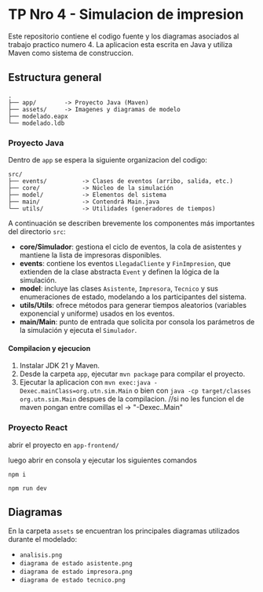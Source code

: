 # TP Nro 4 - Simulacion de impresion

Este repositorio contiene el codigo fuente y los diagramas asociados al trabajo practico numero 4. La aplicacion esta escrita en Java y utiliza Maven como sistema de construccion.

## Estructura general

```
.
├── app/        -> Proyecto Java (Maven)
├── assets/     -> Imagenes y diagramas de modelo
├── modelado.eapx
└── modelado.ldb
```

### Proyecto Java

Dentro de `app` se espera la siguiente organizacion del codigo:

```
src/
├── events/          -> Clases de eventos (arribo, salida, etc.)
├── core/            -> Núcleo de la simulación
├── model/           -> Elementos del sistema
├── main/            -> Contendrá Main.java
└── utils/           -> Utilidades (generadores de tiempos)
```

A continuación se describen brevemente los componentes más importantes del
directorio `src`:

- **core/Simulador**: gestiona el ciclo de eventos, la cola de asistentes y
  mantiene la lista de impresoras disponibles.
- **events**: contiene los eventos `LlegadaCliente` y `FinImpresion`, que
  extienden de la clase abstracta `Event` y definen la lógica de la
  simulación.
- **model**: incluye las clases `Asistente`, `Impresora`, `Tecnico` y sus
  enumeraciones de estado, modelando a los participantes del sistema.
- **utils/Utils**: ofrece métodos para generar tiempos aleatorios (variables
  exponencial y uniforme) usados en los eventos.
- **main/Main**: punto de entrada que solicita por consola los parámetros de la
  simulación y ejecuta el `Simulador`.

#### Compilacion y ejecucion

1. Instalar JDK 21 y Maven.
2. Desde la carpeta `app`, ejecutar `mvn package` para compilar el proyecto.
3. Ejecutar la aplicacion con `mvn exec:java -Dexec.mainClass=org.utn.sim.Main` o bien con `java -cp target/classes org.utn.sim.Main` despues de la compilacion. //si no les funcion el de maven pongan entre comillas el -> "-Dexec..Main"

### Proyecto React

abrir el proyecto en ``` app-frontend/ ```

luego abrir en consola y ejecutar los siguientes comandos

```
npm i
```

```
npm run dev
```

## Diagramas

En la carpeta `assets` se encuentran los principales diagramas utilizados durante el modelado:

- `analisis.png`
- `diagrama de estado asistente.png`
- `diagrama de estado impresora.png`
- `diagrama de estado tecnico.png`
